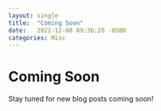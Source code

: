 ```yaml
---
layout: single
title:  "Coming Soon"
date:   2021-12-08 09:36:20 -0500
categories: Misc
---
```


# Coming Soon
Stay tuned for new blog posts coming soon!
